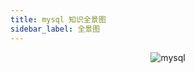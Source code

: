 ```yaml
---
title: mysql 知识全景图
sidebar_label: 全景图
---
```


<div align="center">
<img src={require('./static/MySQL.png').default} alt="mysql" />
</div>
